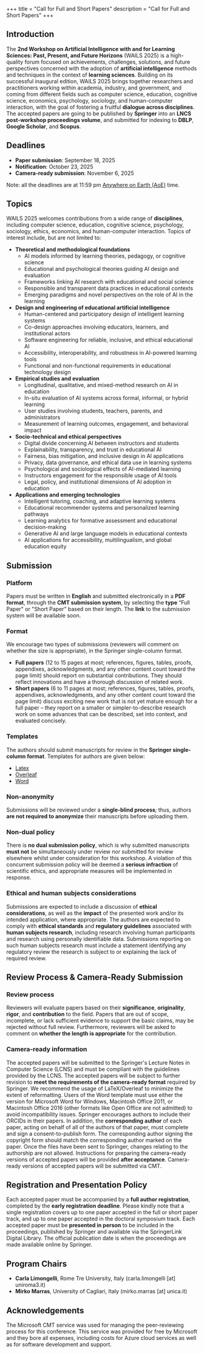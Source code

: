 +++
title = "Call for Full and Short Papers"
description = "Call for Full and Short Papers"
+++

## Introduction
The **2nd Workshop on Artificial Intelligence with and for Learning Sciences: Past, Present, and Future Horizons** 
(WAILS 2025) is a high-quality forum focused on achievements, challenges, solutions, and future perspectives concerned 
with the adoption of **artificial intelligence** methods and techniques in the context of **learning sciences**. Building on its 
successful inaugural edition, WAILS 2025 brings together researchers and practitioners working within academia, industry, and 
government, and coming from different fields such as computer science, education, cognitive science, economics, psychology, sociology, 
and human-computer interaction, with the goal of fostering a fruitful **dialogue across disciplines**. The accepted papers are going to be published by **Springer** into an **LNCS post-workshop proceedings volume**, and submitted for indexing to **DBLP**, **Google Scholar**, and **Scopus**. 

## Deadlines
- **Paper submission**: September 18, 2025
- **Notification**: October 23, 2025
- **Camera-ready submission**: November 6, 2025

Note: all the deadlines are at 11:59 pm [Anywhere on Earth (AoE)](https://time.is/Anywhere_on_Earth) time.

## Topics

WAILS 2025 welcomes contributions from a wide range of **disciplines**, including computer science, education, cognitive science, 
psychology, sociology, ethics, economics, and human-computer interaction. Topics of interest include, but are not limited to:

- **Theoretical and methodological foundations**
    - AI models informed by learning theories, pedagogy, or cognitive science
    - Educational and psychological theories guiding AI design and evaluation
    - Frameworks linking AI research with educational and social science 
    - Responsible and transparent data practices in educational contexts
    - Emerging paradigms and novel perspectives on the role of AI in the learning
- **Design and engineering of educational artificial intelligence**
    - Human-centered and participatory design of intelligent learning systems
    - Co-design approaches involving educators, learners, and institutional actors
    - Software engineering for reliable, inclusive, and ethical educational AI
    - Accessibility, interoperability, and robustness in AI-powered learning tools
    - Functional and non-functional requirements in educational technology design
- **Empirical studies and evaluation**
    - Longitudinal, qualitative, and mixed-method research on AI in education
    - In-situ evaluation of AI systems across formal, informal, or hybrid learning
    - User studies involving students, teachers, parents, and administrators
    - Measurement of learning outcomes, engagement, and behavioral impact
- **Socio-technical and ethical perspectives**
    - Digital divide concerning AI between instructors and students 
    - Explainability, transparency, and trust in educational AI
    - Fairness, bias mitigation, and inclusive design in AI applications
    - Privacy, data governance, and ethical data use in learning systems
    - Psychological and sociological effects of AI-mediated learning
    - Instructors engagement for the responsible usage of AI tools
    - Legal, policy, and institutional dimensions of AI adoption in education
- **Applications and emerging technologies**
    - Intelligent tutoring, coaching, and adaptive learning systems
    - Educational recommender systems and personalized learning pathways
    - Learning analytics for formative assessment and educational decision-making
    - Generative AI and large language models in educational contexts
    - AI applications for accessibility, multilingualism, and global education equity

## Submission 

### Platform

Papers must be written in **English** and submitted electronically in a **PDF format**, through the **CMT submission system**, by selecting the **type** “Full Paper" or "Short Paper” based on their length. The **link** to the submission system will be available soon. 

### Format

We encourage two types of submissions (reviewers will comment on whether the size is appropriate), in the Springer single-column format.
- **Full papers** (12 to 15 pages at most; references, figures, tables, proofs, appendixes, acknowledgments, and any other content count toward the page limit) should report on substantial contributions. They should reflect innovations and have a thorough discussion of related work. 
- **Short papers** (6 to 11 pages at most; references, figures, tables, proofs, appendixes, acknowledgments, and any other content count toward the page limit) discuss exciting new work that is not yet mature enough for a full paper – they report on a smaller or simpler-to-describe research work on some advances that can be described, set into context, and evaluated concisely.

### Templates

The authors should submit manuscripts for review in the **Springer single-column format**. Templates for authors are given below:
- [Latex](https://resource-cms.springernature.com/springer-cms/rest/v1/content/19238648/data/v8)
- [Overleaf](https://www.overleaf.com/latex/templates/springer-lecture-notes-in-computer-science/kzwwpvhwnvfj)
- [Word](https://urldefense.com/v3/__https://resource-cms.springernature.com/springer-cms/rest/v1/content/19238706/data/v5__;!!D9dNQwwGXtA!QassVui7ZN89lpQ-D7Y0u8JlGG89njKTrifZIdMWKXRkLszHuZKIFGLnmedhPj65oYOndDs5axD7BB3Xo9PVerEJD_woooW5_A$)

### Non-anonymity

Submissions will be reviewed under a **single-blind process**; thus, authors **are not required to anonymize** their manuscripts 
before uploading them.

### Non-dual policy 

There is **no dual submission policy**, which is why submitted manuscripts **must not** be simultaneously under review nor submitted for 
review elsewhere whilst under consideration for this workshop. A violation of this concurrent submission policy will be deemed a **serious 
infraction** of scientific ethics, and appropriate measures will be implemented in response.

### Ethical and human subjects considerations 

Submissions are expected to include a discussion of **ethical considerations**, as well as the **impact** of the presented work and/or its 
intended application, where appropriate. The authors are expected to comply with **ethical standards** and **regulatory guidelines** 
associated with **human subjects research**, including research involving human participants and research using personally identifiable data. 
Submissions reporting on such human subjects research must include a statement identifying any regulatory review the research is subject to or explaining the lack of required review.

## Review Process & Camera-Ready Submission 

### Review process

Reviewers will evaluate papers based on their **significance**, **originality**, **rigor**, and **contribution** to the field. 
Papers that are out of scope, incomplete, or lack sufficient evidence to support the basic claims, may be rejected without full review. 
Furthermore, reviewers will be asked to comment on **whether the length is appropriate** for the contribution. 

### Camera-ready information

The accepted papers will be submitted to the Springer's Lecture Notes in Computer Science (LCNS) and must be compliant with 
the guidelines provided by the LCNS. The accepted papers will be subject to further revision to **meet the requirements of the camera-ready 
format** required by Springer. We recommend the usage of LaTeX/Overleaf to minimize the extent of reformatting. Users of the Word template must use either the version 
for Microsoft Word for Windows, Macintosh Office 2011, or Macintosh Office 2016 (other formats like Open Office are not admitted) 
to avoid incompatibility issues. Springer encourages authors to include their ORCIDs in their papers. In addition, the **corresponding author** of 
each paper, acting on behalf of all of the authors of that paper, must complete and sign a consent-to-publish form. The corresponding author 
signing the copyright form should match the corresponding author marked on the paper. Once the files have been sent to Springer, changes 
relating to the authorship are not allowed. Instructions for preparing the camera-ready versions of accepted papers will be provided **after 
acceptance**. Camera-ready versions of accepted papers will be submitted via CMT. 

## Registration and Presentation Policy 

Each accepted paper must be accompanied by a **full author registration**, completed by the **early registration deadline**. 
Please kindly note that a single registration covers up to one paper accepted in the full or short paper track, and up to one paper accepted 
in the doctoral symposium track. Each accepted paper must be **presented in person** to be included in the 
proceedings, published by Springer and available via the SpringerLink Digital Library. The official publication date is when the 
proceedings are made available online by Springer. 

## Program Chairs 
- **Carla Limongelli**, Rome Tre University, Italy (carla.limongelli [at] uniroma3.it)
- **Mirko Marras**, University of Cagliari, Italy (mirko.marras [at] unica.it)

## Acknowledgements
The Microsoft CMT service was used for managing the peer-reviewing process for this conference. This service was provided for free by
Microsoft and they bore all expenses, including costs for Azure cloud services as well as for software development and support.
